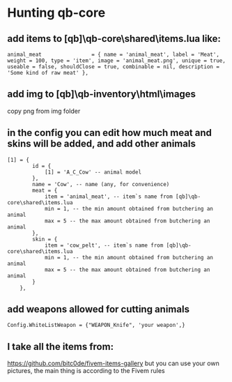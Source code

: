 # Hunting qb-core

## add items to [qb]\qb-core\shared\items.lua like:
```
animal_meat                = { name = 'animal_meat', label = 'Meat', weight = 100, type = 'item', image = 'animal_meat.png', unique = true, useable = false, shouldClose = true, combinable = nil, description = 'Some kind of raw meat' },
```
## add img to [qb]\qb-inventory\html\images
copy png from img folder

## in the config you can edit how much meat and skins will be added, and add other animals
```
[1] = {
        id = {
            [1] = 'A_C_Cow' -- animal model
        },
        name = 'Cow', -- name (any, for convenience)
        meat = {
            item = 'animal_meat', -- item`s name from [qb]\qb-core\shared\items.lua
            min = 1, -- the min amount obtained from butchering an animal
            max = 5 -- the max amount obtained from butchering an animal
        },
        skin = {
            item = 'cow_pelt', -- item`s name from [qb]\qb-core\shared\items.lua
            min = 1, -- the min amount obtained from butchering an animal
            max = 5 -- the max amount obtained from butchering an animal
        }
    },
```
## add weapons allowed for cutting animals
```
Config.WhiteListWeapon = {"WEAPON_Knife", 'your weapon',} 
```
## I take all the items from: 
 https://github.com/bitc0de/fivem-items-gallery
 but you can use your own pictures, the main thing is according to the Fivem rules
